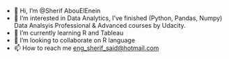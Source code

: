 - 👋 Hi, I’m @Sherif AbouElEnein
- 👀 I’m interested in Data Analytics, I've finished (Python, Pandas, Numpy) Data Analsyis Professional & Advanced courses by Udacity.
- 🌱 I’m currently learning R and Tableau
- 💞️ I’m looking to collaborate on R language
- 📫 How to reach me eng_sherif_said@hotmail.com

<!---
sherif-enein/sherif-enein is a ✨ special ✨ repository because its `README.md` (this file) appears on your GitHub profile.
You can click the Preview link to take a look at your changes.
--->
